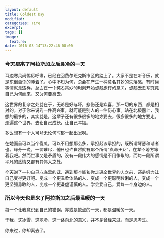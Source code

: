 ```yaml
---
layout: default
title: Coldest Day
modified:
categories: life
excerpt:
tags: []
image:
  feature:
date: 2016-03-14T13:22:46-08:00
---
```


### 今天是来了阿拉斯加之后最冷的一天

耳边寒风尚惕厉呼啸，已经在回费尔班克斯市区的路上了。大家不是在听音乐，就是东倒西歪的睡着了。心中不知为何，总会在产生一种莫名其妙的失落感。有时候事情就是这样，总会在一个莫名其妙的时刻开始想起旅行的意义，想起去思考究竟自己为何而来，又为何要离去。

这世界的复杂之处就在于，无论是好与坏，悲伤还是欢喜，那一切的东西，都是相对的。对于你来说的一件高兴事，就可能是别人的一件伤心事。站在北极圈上，我想的最多的，其实就是，这辈子还有很多很多的地方要去，很多很多的地方要走。走遍这个世界，去让自己成长，让自己幸福。

多么想有一个人可以无论何时都一起出发啊。

在她面前可以当个傻瓜，可以不用想那么多，承担起该承担的，既所谓琴瑟和谐者也。缘分一说，一言难尽，他日也许自然就有那个所谓“真命天女”，在某个地方等着我吧。然而世事又是矛盾的，没有一段伟大的感情是不用争取的，而每一段所谓平凡的感情又都有其伟大之处。

今天说了一句自己心底里的话，遇到那个能和你走遍全世界的人之前，还是努力让自己变得更好吧。变成一个更温柔体贴的人，变成一个更聪明伶俐的人，变成一个更坚强勇敢的人，变成一个更谦虚谨慎的人。学会爱自己，爱每一个身边的人。

### 所以今天也是来了阿拉斯加之后最温暖的一天

每一个让我意识到自己的错误，亦或是缺点的一天，都是温暖的一天。

于我，这冰雪，这寒冷，这一路向北的意义，并不是曾经来过，而是思考过。

你来过，你却离去了。
